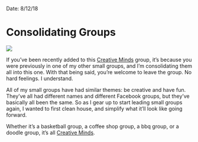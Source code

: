 Date: 8/12/18


# Consolidating Groups

![](https://i.imgur.com/F4atZ0i.jpg)

If you’ve been recently added to this [Creative Minds](facebook.com/groups/288029324892997) group, it’s because you were previously in one of my other small groups, and I’m consolidating them all into this one. With that being said, you’re welcome to leave the group. No hard feelings. I understand.

All of my small groups have had similar themes: be creative and have fun. They’ve all had different names and different Facebook groups, but they’ve basically all been the same. So as I gear up to start leading small groups again, I wanted to first clean house, and simplify what it’ll look like going forward.

Whether it’s a basketball group, a coffee shop group, a bbq group, or a doodle group, it’s all [Creative Minds](facebook.com/groups/288029324892997).
